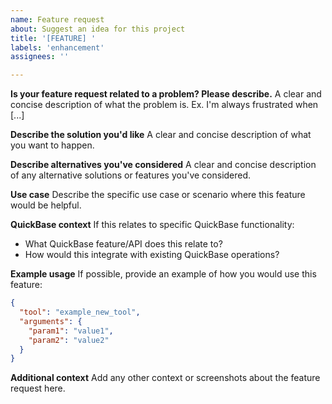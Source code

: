```yaml
---
name: Feature request
about: Suggest an idea for this project
title: '[FEATURE] '
labels: 'enhancement'
assignees: ''

---
```


**Is your feature request related to a problem? Please describe.**
A clear and concise description of what the problem is. Ex. I'm always frustrated when [...]

**Describe the solution you'd like**
A clear and concise description of what you want to happen.

**Describe alternatives you've considered**
A clear and concise description of any alternative solutions or features you've considered.

**Use case**
Describe the specific use case or scenario where this feature would be helpful.

**QuickBase context**
If this relates to specific QuickBase functionality:
- What QuickBase feature/API does this relate to?
- How would this integrate with existing QuickBase operations?

**Example usage**
If possible, provide an example of how you would use this feature:

```json
{
  "tool": "example_new_tool",
  "arguments": {
    "param1": "value1",
    "param2": "value2"
  }
}
```

**Additional context**
Add any other context or screenshots about the feature request here. 